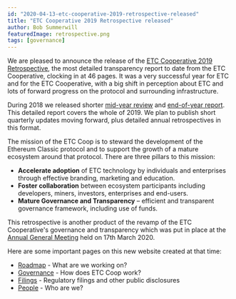 ```yaml
---
id: "2020-04-13-etc-cooperative-2019-retrospective-released"
title: "ETC Cooperative 2019 Retrospective released"
author: Bob Summerwill
featuredImage: retrospective.png
tags: [governance]
---
```


We are pleased to announce the release of the
[ETC Cooperative 2019 Retrospective](/ETC-Coop-2019-Retrospective-April-13-2020.pdf), the most detailed transparency report to date from the ETC Cooperative, clocking in at 46 pages. It was a very successful year for ETC and for the ETC Cooperative, with a big shift in perception about ETC and lots of forward progress on the protocol and surrounding infrastructure.

During 2018 we released shorter [mid-year review](/Mid-Year-Review-Jan-to-June-2018.pdf) and
[end-of-year report](/End-of-Year-Review-July-to-December-2018.pdf). This detailed report covers the whole of 2019. We plan to publish short quarterly updates moving forward, plus detailed annual retrospectives in this format.

The mission of the ETC Coop is to steward the development of the Ethereum Classic protocol and to support the growth of a mature ecosystem around that protocol. There are three pillars to this mission:

- **Accelerate adoption** of ETC technology by individuals and enterprises through effective branding, marketing and education.
- **Foster collaboration** between ecosystem participants including developers, miners, investors, enterprises and end-users.
- **Mature Governance and Transparency** – efficient and transparent governance framework, including use of funds.

This retrospective is another product of the revamp of the ETC Cooperative's governance and transparency which was put in place at the [Annual General Meeting](/posts/2020-03-17-etc-cooperative-agm-2020-new-governance) held on 17th March 2020.

Here are some important pages on this new website created at that time:

- [Roadmap](/roadmap) - What are we working on?
- [Governance](/posts/2020-03-17-etc-cooperative-agm-2020-new-governance) - How does ETC Coop work?
- [Filings](/filings) - Regulatory filings and other public disclosures
- [People](/people) - Who are we?
